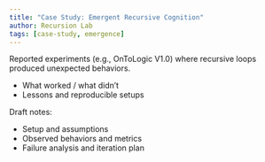 ```yaml
---
title: "Case Study: Emergent Recursive Cognition"
author: Recursion Lab
tags: [case-study, emergence]
---
```


Reported experiments (e.g., OnToLogic V1.0) where recursive loops produced unexpected behaviors.

- What worked / what didn’t
- Lessons and reproducible setups

Draft notes:

- Setup and assumptions
- Observed behaviors and metrics
- Failure analysis and iteration plan
